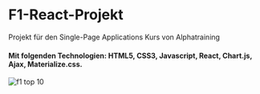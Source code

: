 # F1-React-Projekt
Projekt für den Single-Page Applications Kurs von Alphatraining


#### Mit folgenden Technologien: HTML5, CSS3, Javascript, React, Chart.js, Ajax, Materialize.css.

![f1 top 10](https://user-images.githubusercontent.com/20773137/40475677-7059d3fe-5f42-11e8-933b-bd928e42d134.png)
